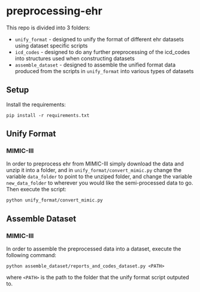 # preprocessing-ehr

This repo is divided into 3 folders:

* `unify_format` - designed to unify the format of different ehr datasets using dataset specific scripts
* `icd_codes` - designed to do any further preprocessing of the icd_codes into structures used when constructing datasets
* `assemble_dataset` - designed to assemble the unified format data produced from the scripts in `unify_format` into various types of datasets


## Setup

Install the requirements:

    pip install -r requirements.txt

## Unify Format

### MIMIC-III

In order to preprocess ehr from MIMIC-III simply download the data and unzip it into a folder, and in `unify_format/convert_mimic.py` change the variable `data_folder` to point to the unziped folder, and change the variable `new_data_folder` to wherever you would like the semi-processed data to go.  Then execute the script:

    python unify_format/convert_mimic.py

## Assemble Dataset

### MIMIC-III

In order to assemble the preprocessed data into a dataset, execute the following command:

    python assemble_dataset/reports_and_codes_dataset.py <PATH>

where `<PATH>` is the path to the folder that the unify format script outputed to.
